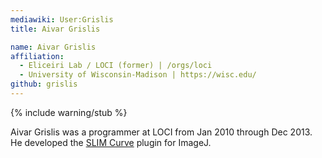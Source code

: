 ```yaml
---
mediawiki: User:Grislis
title: Aivar Grislis

name: Aivar Grislis
affiliation:
  - Eliceiri Lab / LOCI (former) | /orgs/loci
  - University of Wisconsin-Madison | https://wisc.edu/
github: grislis
---
```

{% include warning/stub %}

Aivar Grislis was a programmer at LOCI from Jan 2010 through Dec 2013.
He developed the [SLIM Curve](/plugins/slim-curve) plugin for ImageJ.

